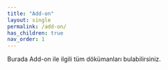 ```yaml
---
title: "Add-on"
layout: single
permalink: /add-on/
has_children: true
nav_order: 1
---
```


Burada Add-on ile ilgili tüm dökümanları bulabilirsiniz.
